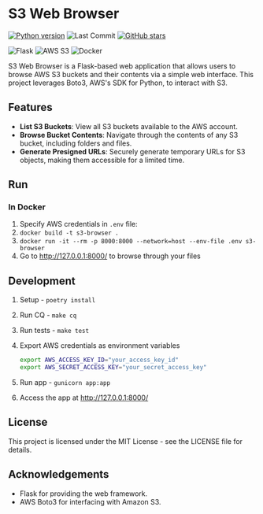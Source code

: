 # S3 Web Browser

[![Python version](https://img.shields.io/badge/python-3.10+-blue.svg)](https://python.org)
![Last Commit](https://img.shields.io/github/last-commit/romanzdk/s3-web-browser)
[![GitHub stars](https://img.shields.io/github/stars/romanzdk/s3-web-browser.svg)](https://github.com/romanzdk/s3-web-browser/stargazers)

![Flask](https://img.shields.io/badge/Flask-000000?style=for-the-badge&logo=flask&logoColor=white)
![AWS S3](https://img.shields.io/badge/AWS_S3-569A31?style=for-the-badge&logo=amazon-s3&logoColor=white)
![Docker](https://img.shields.io/badge/Docker-2496ED?style=for-the-badge&logo=docker&logoColor=white)

S3 Web Browser is a Flask-based web application that allows users to browse AWS S3 buckets and their contents via a simple web interface. This project leverages Boto3, AWS's SDK for Python, to interact with S3.

## Features

- **List S3 Buckets**: View all S3 buckets available to the AWS account.
- **Browse Bucket Contents**: Navigate through the contents of any S3 bucket, including folders and files.
- **Generate Presigned URLs**: Securely generate temporary URLs for S3 objects, making them accessible for a limited time.

## Run

### In Docker

1. Specify AWS credentials in `.env` file:
1. `docker build -t s3-browser .`
1. `docker run -it --rm -p 8000:8000 --network=host --env-file .env s3-browser`
1. Go to http://127.0.0.1:8000/ to browse through your files

## Development

1. Setup - `poetry install`
1. Run CQ - `make cq`
1. Run tests - `make test`
1. Export AWS credentials as environment variables

   ```bash
   export AWS_ACCESS_KEY_ID="your_access_key_id"
   export AWS_SECRET_ACCESS_KEY="your_secret_access_key"
   ```

1. Run app - `gunicorn app:app`
1. Access the app at http://127.0.0.1:8000/

## License

This project is licensed under the MIT License - see the LICENSE file for details.

## Acknowledgements

- Flask for providing the web framework.
- AWS Boto3 for interfacing with Amazon S3.
